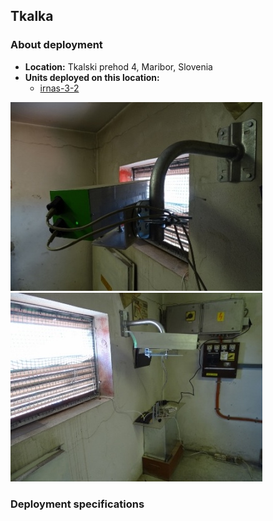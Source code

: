 ## Tkalka

### About deployment
- **Location:** Tkalski prehod 4, Maribor, Slovenia
- **Units deployed on this location:** 	
  - [irnas-3-2](https://nodewatcher.koruza.net/node/ea421385-1345-5c0d-974c-ca0aeee55b5a/)
  
![deployment-1](img/deployment-1.jpg)
![deployment-2](img/deployment-6.jpg)

### Deployment specifications
